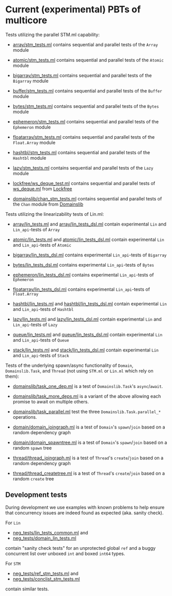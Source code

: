 Current (experimental) PBTs of multicore
========================================

Tests utilizing the parallel STM.ml capability:

 - [array/stm_tests.ml](array/stm_tests.ml) contains sequential and
   parallel tests of the `Array` module

 - [atomic/stm_tests.ml](atomic/stm_tests.ml) contains sequential and
   parallel tests of the `Atomic` module

 - [bigarray/stm_tests.ml](bigarray/stm_tests.ml) contains sequential and
   parallel tests of the `Bigarray` module

 - [buffer/stm_tests.ml](buffer/stm_tests.ml) contains sequential and
   parallel tests of the `Buffer` module

 - [bytes/stm_tests.ml](bytes/stm_tests.ml) contains sequential and
   parallel tests of the `Bytes` module

 - [ephemeron/stm_tests.ml](ephemeron/stm_tests.ml) contains sequential and
   parallel tests of the `Ephemeron` module

 - [floatarray/stm_tests.ml](floatarray/stm_tests.ml) contains sequential and
   parallel tests of the `Float.Array` module

 - [hashtbl/stm_tests.ml](hashtbl/stm_tests.ml) contains sequential and
   parallel tests of the `Hashtbl` module

 - [lazy/stm_tests.ml](lazy/stm_tests.ml) contains sequential and
   parallel tests of the `Lazy` module

 - [lockfree/ws_deque_test.ml](lockfree/ws_deque_test.ml) contains sequential
   and parallel tests of [ws_deque.ml](https://github.com/ocaml-multicore/lockfree/blob/main/src/ws_deque.ml)
   from [Lockfree](https://github.com/ocaml-multicore/lockfree)

 - [domainslib/chan_stm_tests.ml](domainslib/chan_stm_tests.ml) contains sequential and
   parallel tests of the `Chan` module from [Domainslib](https://github.com/ocaml-multicore/domainslib)




Tests utilizing the linearizability tests of Lin.ml:

 - [array/lin_tests.ml](array/lin_tests.ml) and [array/lin_tests_dsl.ml](array/lin_tests_dsl.ml)
   contain experimental `Lin` and `Lin_api`-tests of `Array`

 - [atomic/lin_tests.ml](atomic/lin_tests.ml) and [atomic/lin_tests_dsl.ml](atomic/lin_tests_dsl.ml)
   contain experimental `Lin` and `Lin_api`-tests of `Atomic`

 - [bigarray/lin_tests_dsl.ml](bigarray/lin_tests_dsl.ml) contains experimental `Lin_api`-tests of `Bigarray`

 - [bytes/lin_tests_dsl.ml](bytes/lin_tests_dsl.ml) contains experimental `Lin_api`-tests of `Bytes`

 - [ephemeron/lin_tests_dsl.ml](ephemeron/lin_tests_dsl.ml) contains experimental `Lin_api`-tests of `Ephemeron`

 - [floatarray/lin_tests_dsl.ml](floatarray/lin_tests_dsl.ml) contains experimental `Lin_api`-tests of `Float.Array`

 - [hashtbl/lin_tests.ml](hashtbl/lin_tests.ml) and [hashtbl/lin_tests_dsl.ml](hashtbl/lin_tests_dsl.ml)
   contain experimental `Lin` and `Lin_api`-tests of `Hashtbl`

 - [lazy/lin_tests.ml](lazy/lin_tests.ml) and [lazy/lin_tests_dsl.ml](lazy/lin_tests_dsl.ml)
   contain experimental `Lin` and `Lin_api`-tests of `Lazy`

 - [queue/lin_tests.ml](queue/lin_tests.ml) and [queue/lin_tests_dsl.ml](queue/lin_tests_dsl.ml)
   contain experimental `Lin` and `Lin_api`-tests of `Queue`

 - [stack/lin_tests.ml](stack/lin_tests.ml) and [stack/lin_tests_dsl.ml](stack/lin_tests_dsl.ml)
   contain experimental `Lin` and `Lin_api`-tests of `Stack`



Tests of the underlying spawn/async functionality of `Domain`,
`Domainslib.Task`, and `Thread` (not using `STM.ml` or `Lin.ml` which rely on them):

 - [domainslib/task_one_dep.ml](domainslib/task_one_dep.ml) is a test of `Domainslib.Task`'s `async`/`await`.

 - [domainslib/task_more_deps.ml](domainslib/task_more_deps.ml) is a variant of the
   above allowing each promise to await on multiple others.

 - [domainslib/task_parallel.ml](domainslib/task_parallel.ml) test the three `Domainslib.Task.parallel_*` operations.

 - [domain/domain_joingraph.ml](domain/domain_joingraph.ml) is a test of `Domain`'s
   `spawn`/`join` based on a random dependency graph

 - [domain/domain_spawntree.ml](domain/domain_spawntree.ml) is a test of `Domain`'s
   `spawn`/`join` based on a random `spawn` tree

 - [thread/thread_joingraph.ml](thread/thread_joingraph.ml) is a test of `Thread`'s
   `create`/`join` based on a random dependency graph

 - [thread/thread_createtree.ml](thread/thread_createtree.ml) is a test of `Thread`'s
   `create`/`join` based on a random `create` tree


Development tests
-----------------

During development we use examples with known problems to help ensure
that concurrency issues are indeed found as expected (aka. sanity
check).

For `Lin`
- [neg_tests/lin_tests_common.ml](neg_tests/lin_tests_common.ml) and
- [neg_tests/domain_lin_tests.ml](neg_tests/domain_lin_tests.ml)

contain "sanity check tests" for an unprotected global `ref` and a
buggy concurrent list over unboxed `int` and boxed `int64` types.

For `STM`
 - [neg_tests/ref_stm_tests.ml](neg_tests/ref_stm_tests.ml) and
 - [neg_tests/conclist_stm_tests.ml](neg_tests/conclist_stm_tests.ml)

contain similar tests.

